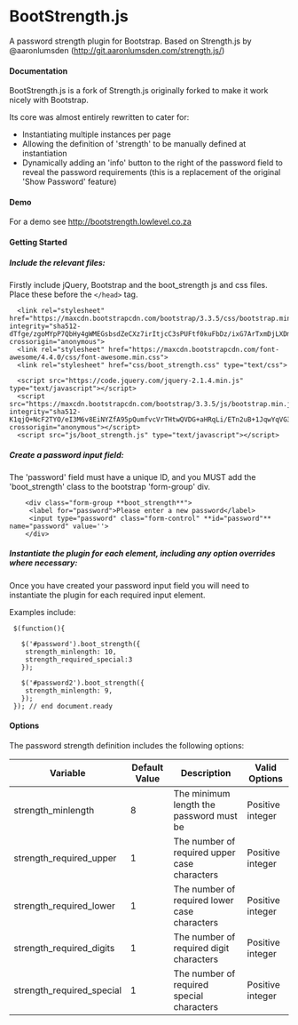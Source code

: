 BootStrength.js
===========

A password strength plugin for Bootstrap. Based on Strength.js by @aaronlumsden (http://git.aaronlumsden.com/strength.js/)

#### Documentation

BootStrength.js is a fork of Strength.js originally forked to make it work nicely with Bootstrap. 

Its core was almost entirely rewritten to cater for:
* Instantiating multiple instances per page
* Allowing the definition of 'strength' to be manually defined at instantiation
* Dynamically adding an 'info' button to the right of the password field to reveal the password requirements (this is a replacement of the original 'Show Password' feature)

#### Demo
For a demo see http://bootstrength.lowlevel.co.za


#### Getting Started

##### Include the relevant files:

Firstly include jQuery, Bootstrap and the boot_strength js and css files. Place these before the `</head>` tag.
```
  <link rel="stylesheet" href="https://maxcdn.bootstrapcdn.com/bootstrap/3.3.5/css/bootstrap.min.css" integrity="sha512-dTfge/zgoMYpP7QbHy4gWMEGsbsdZeCXz7irItjcC3sPUFtf0kuFbDz/ixG7ArTxmDjLXDmezHubeNikyKGVyQ==" crossorigin="anonymous">
  <link rel="stylesheet" href="https://maxcdn.bootstrapcdn.com/font-awesome/4.4.0/css/font-awesome.min.css">
  <link rel="stylesheet" href="css/boot_strength.css" type="text/css">

  <script src="https://code.jquery.com/jquery-2.1.4.min.js" type="text/javascript"></script>
  <script src="https://maxcdn.bootstrapcdn.com/bootstrap/3.3.5/js/bootstrap.min.js" integrity="sha512-K1qjQ+NcF2TYO/eI3M6v8EiNYZfA95pQumfvcVrTHtwQVDG+aHRqLi/ETn2uB+1JqwYqVG3LIvdm9lj6imS/pQ==" crossorigin="anonymous"></script>
  <script src="js/boot_strength.js" type="text/javascript"></script>
```				

##### Create a password input field:

The 'password' field must have a unique ID, and you MUST add the 'boot_strength' class to the bootstrap 'form-group' div.
```
    <div class="form-group **boot_strength**">
     <label for="password">Please enter a new password</label>
     <input type="password" class="form-control" **id="password"** name="password" value=''>
    </div>
```

##### Instantiate the plugin for each element, including any option overrides where necessary:

Once you have created your password input field you will need to instantiate the plugin for each required input element.

Examples include:

```
 $(function(){

   $('#password').boot_strength({
    strength_minlength: 10,
    strength_required_special:3
   });

   $('#password2').boot_strength({
    strength_minlength: 9,
   });
 }); // end document.ready
```


#### Options

The password strength definition includes the following options:

<table>
	<thead>
		<tr>
			<th>Variable</th>
			<th>Default Value</th>
			<th>Description</th>
			<th>Valid Options</th>
		</tr>
	</thead>
	<tbody>
		<tr>
			<td>strength_minlength</td>
			<td>8</td>
			<td>The minimum length the password must be</td>
			<td>Positive integer</td>
		</tr>
		<tr>
                        <td>strength_required_upper</td>
                        <td>1</td>
                        <td>The number of required upper case characters</td>
                        <td>Positive integer</td>
                </tr>
		<tr>
                        <td>strength_required_lower</td>
                        <td>1</td>
                        <td>The number of required lower case characters</td>
                        <td>Positive integer</td>
                </tr>
		<tr>
                        <td>strength_required_digits</td>
                        <td>1</td>
                        <td>The number of required digit characters</td>
                        <td>Positive integer</td>
                </tr>
		<tr>
                        <td>strength_required_special</td>
                        <td>1</td>
                        <td>The number of required special characters</td>
                        <td>Positive integer</td>
                </tr>
	</tbody>
</table>
